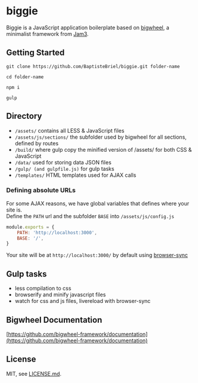 # biggie
Biggie is a JavaScript application boilerplate based on [bigwheel](https://github.com/bigwheel-framework), a minimalist framework from [Jam3](http://www.jam3.com/).

## Getting Started

`git clone https://github.com/BaptisteBriel/biggie.git folder-name`

`cd folder-name`

`npm i`

`gulp`

## Directory

- `/assets/` contains all LESS & JavaScript files
- `/assets/js/sections/` the subfolder used by bigwheel for all sections, defined by routes
- `/build/` where gulp copy the minified version of /assets/ for both CSS & JavaScript
- `/data/` used for storing data JSON files
- `/gulp/ (and gulpfile.js)` for gulp tasks
- `/templates/` HTML templates used for AJAX calls

### Defining absolute URLs

For some AJAX reasons, we have global variables that defines where your site is.  
Define the `PATH` url and the subfolder `BASE` into `/assets/js/config.js`

```javascript
module.exports = {
	PATH: 'http://localhost:3000',
	BASE: '/',
}
```

Your site will be at `http://localhost:3000/` by default using [browser-sync](http://www.browsersync.io/)

## Gulp tasks

- less compilation to css
- browserify and minify javascript files
- watch for css and js files, livereload with browser-sync

## Bigwheel Documentation

[https://github.com/bigwheel-framework/documentation](https://github.com/bigwheel-framework/documentation)

## License

MIT, see [LICENSE.md](http://github.com/bigwheel-framework/bigwheel/blob/master/LICENSE).
